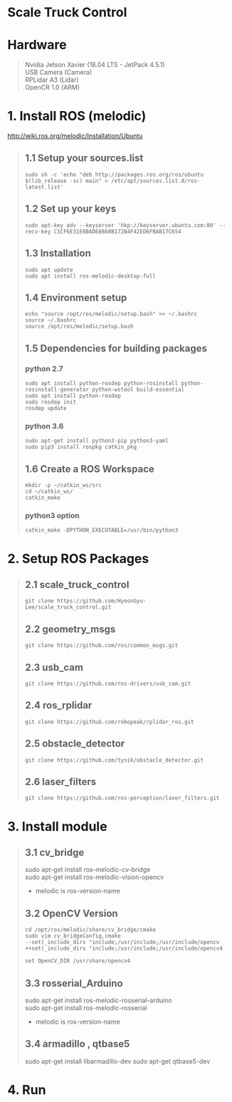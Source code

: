 # Scale Truck Control

# Hardware
>Nvidia Jetson Xavier (18.04 LTS - JetPack 4.5.1)   
>USB Camera (Camera)   
>RPLidar A3 (Lidar)   
>OpenCR 1.0 (ARM)

# 1. Install ROS (melodic)
http://wiki.ros.org/melodic/Installation/Ubuntu

>## 1.1 Setup your sources.list
>```
>sudo sh -c 'echo "deb http://packages.ros.org/ros/ubuntu $(lsb_release -sc) main" > /etc/apt/sources.list.d/ros-latest.list'
>```
>## 1.2 Set up your keys
>```
>sudo apt-key adv --keyserver 'hkp://keyserver.ubuntu.com:80' --recv-key C1CF6E31E6BADE8868B172B4F42ED6FBAB17C654
>```
>## 1.3 Installation
>```
>sudo apt update   
>sudo apt install ros-melodic-desktop-full
>```
>## 1.4 Environment setup
>```
>echo "source /opt/ros/melodic/setup.bash" >> ~/.bashrc
>source ~/.bashrc
>source /opt/ros/melodic/setup.bash
>```
>## 1.5 Dependencies for building packages
>### python 2.7
>```
>sudo apt install python-rosdep python-rosinstall python-rosinstall-generator python-wstool build-essential
>sudo apt install python-rosdep
>sudo rosdep init
>rosdep update
>```
>### python 3.6
>```
>sudo apt-get install python3-pip python3-yaml
>sudo pip3 install rospkg catkin_pkg
>```
>## 1.6 Create a ROS Workspace
>```
>mkdir -p ~/catkin_ws/src
>cd ~/catkin_ws/
>catkin_make
>```
>### python3 option
>```
>catkin_make -DPYTHON_EXECUTABLE=/usr/bin/python3
>```
# 2. Setup ROS Packages
>## 2.1 scale_truck_control
>```
>git clone https://github.com/HyeonGyu-Lee/scale_truck_control.git 
>```
>## 2.2 geometry_msgs
>```
>git clone https://github.com/ros/common_msgs.git
>```
>## 2.3 usb_cam
>```
>git clone https://github.com/ros-drivers/usb_cam.git
>```
>## 2.4 ros_rplidar
>```
>git clone https://github.com/robopeak/rplidar_ros.git
>```
>## 2.5 obstacle_detector
>```
>git clone https://github.com/tysik/obstacle_detector.git
>```
>## 2.6 laser_filters
>```
>git clone https://github.com/ros-perception/laser_filters.git 
>```

# 3. Install module
>## 3.1 cv_bridge
>sudo apt-get install ros-melodic-cv-bridge   
>sudo apt-get install ros-melodic-vision-opencv   
> - melodic is ros-version-name
>## 3.2 OpenCV Version
> ```
> cd /opt/ros/melodic/share/cv_bridge/cmake
> sudo vim cv_bridgeConfig.cmake
> --set(_include_dirs "include;/usr/include;/usr/include/opencv
> ++set(_include_dirs "include;/usr/include;/usr/include/opencv4
> ```
> ```~/catkin_ws/src/scale_truck_control/CMakeLists.txt
> set OpenCV_DIR /usr/share/opencv4
> ```
>## 3.3 rosserial_Arduino
>sudo apt-get install ros-melodic-rosserial-arduino   
>sudo apt-get install ros-melodic-rosserial   
> - melodic is ros-version-name
> ## 3.4 armadillo , qtbase5 
> sudo apt-get install libarmadillo-dev
> sudo apt-get qtbase5-dev 



# 4. Run

